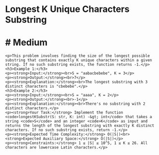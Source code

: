 # Longest K Unique Characters Substring
# # Medium
    <p>This problem involves finding the size of the longest possible substring that contains exactly K unique characters within a given string. If no such substring exists, the function returns -1.</p>
    <h3>Example 1:</h3>
    <p><strong>Input:</strong><br>S = "aabacbebebe", K = 3</p>
    <p><strong>Output:</strong><br>7</p>
    <p><strong>Explanation:</strong><br>The longest substring with 3 distinct characters is "cbebebe".</p>
    <h3>Example 2:</h3>
    <p><strong>Input:</strong><br>S = "aaaa", K = 2</p>
    <p><strong>Output:</strong><br>-1</p>
    <p><strong>Explanation:</strong><br>There's no substring with 2 distinct characters.</p>
    <p><strong>Your Task:</strong> Implement the function <code>longestKSubstr(S: str, K: int) -&gt; int</code> that takes a string <code>S</code> and an integer <code>K</code> as input and returns the length of the longest substring with exactly K distinct characters. If no such substring exists, return -1.</p>
    <p><strong>Expected Time Complexity:</strong> O(|S|)<br><strong>Expected Auxiliary Space:</strong> O(|S|)</p>
    <p><strong>Constraints:</strong> 1 ≤ |S| ≤ 10^5, 1 ≤ K ≤ 26. All characters are lowercase Latin characters.</p>

